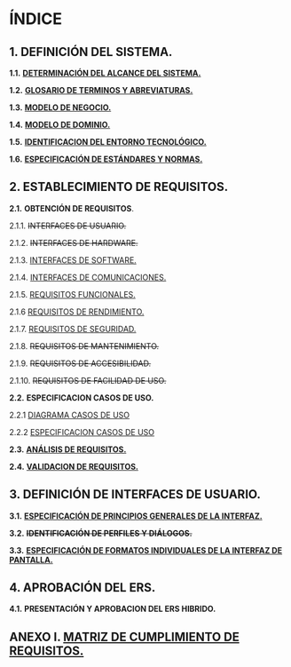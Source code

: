 # **ÍNDICE**

## **1.**      **DEFINICIÓN DEL SISTEMA.**        

**1.1.**         **[DETERMINACIÓN DEL ALCANCE DEL SISTEMA.](documentos/determinacionAlcanceDelSistema.md)**         

**1.2.**         **[GLOSARIO DE TERMINOS Y ABREVIATURAS.](documentos/glosariodeTerminosYAbreviaturas.md)**         

**1.3.**         **[MODELO DE NEGOCIO.](https://www.draw.io/?lightbox=1&highlight=0000ff&edit=_blank&layers=1&nav=1&title=modelo%20de%20negocio.drawio#Uhttps%3A%2F%2Fraw.githubusercontent.com%2FDptoSIC%2FGestion_Alumnos%2Fmaster%2FERS%2Fmodelo%2520de%2520negocio.drawio)**         

**1.4.**         **[MODELO DE DOMINIO.](https://www.draw.io/?lightbox=1&highlight=0000ff&edit=_blank&layers=1&nav=1&title=MODELO%20DE%20DOMINIO.drawio#R5V1bd6JIEP41PsZD01cejZoZz4kxJzq7M49EibIHxUUyifPrt4mASrWiiTQsvhi6obn0V1Vdt640cHv%2B%2Fi2wl7O%2BP3G8hmlM3hu40zBNhJgl%2F0Q9602PaWC26ZkG7iS%2BatsxdP84cacR9766E2e1d2Ho%2B17oLvc7x%2F5i4YzDvT47CPy3%2FctefG%2F%2FqUt76oCO4dj2YO%2Ff7iScbXqFybf93x13OguzXzy3k4vjL1nN7In%2FttOFuw3cDnw%2F3BzN39uOF81eMi%2BbcXcHzqYvFjiL8JQB9%2FZ9a3zr9cP2e%2FfZd%2BnzixjcxHf5bXuv8Qe3Ov2m7Bn2hqNuvxW%2FerhO5mMWzj15hBr4Nh7qBKHzfvCdUPqlkkYcf%2B6EwVpeEg8gJm7SzaCYQG6Qwc2mRRDijHCDCoE359%2B2s4%2BQ2PTNdmaextNsx4BP04dt50QexNNyxhSZYA6ciSSRuOkH4cyf%2Bgvb6257bwP%2FdTFxorsasrW95t73l%2FHs%2FeOE4Tqmd%2Fs19GXXztzK%2BQvWP%2BPxH41fUUNOVtzsvO%2Be7KzT1qQVUb1sLvyFs%2Bm5c6MvTs7Hz0QshTD6nuMAys%2F3X4Oxc2SaSMycdjB1wiPXcTVBBI5nh%2B7v%2Ffe4OJa4FCzf3TCFUh5vkOQ0bm6RjBrrXVgLIIASEKcHZIAeyAmUcPc%2F%2Bg%2BDoiUbxvtyjVs8V6wZGsUaqw4r5HFCWSKNn0jgiJVJ4BwQePvH07Bo%2BuaGsU%2FfgqBK0beo1bKd8E3KK792WUXJNxdkBJRo3rmc8EVG%2BBgqZ8Je71yw9N1FuNq582PUsSVFE2VELTKIStZuqWnzhC1tpa%2F6eXKzakVuhYnUkymJlEFJmGWMEYGOEFL%2BcK40ZQqlw0TGlkWIW9r7tUd6pWurJ1MepWWu5gha5A2TefKFbyfub3k4jQ4jIz2y0juPo0Fy%2BjlIziY98gV2xhSsECBqZk15QXIteVOnSoBKMuVLE7YXEaKK9dbcx5kppWR6xw3HxTfZQniucOYnPbVY4VqO%2F6BuBERRdp1U6mtFExCh5yzu4KWPDi%2BI%2FqAz47H71O8NB8OipTvf%2F3jKquXNSMCpNGemWlKqMp2orn%2FCa3JJKcBO1JzQRcw%2FuN5YWb1CyXmXFhfQGDhLXpxnSxQkLxiQF61h79tDa%2FTjqfDQTtYBKkR%2BXEeryICOM9RsLsC0yCkI99k%2BcFbuH%2Fv544KI12JKklfT2wbtyJ5IVKxizo%2BanjtdyGPPeYluFc2rO7a9VtwdRuLmdrW0x%2B5iOvqQPdL%2BvQgKlGSpkOcJbqIAwSwMBHEVILCMvmPlsYJeEKwrAIEYKGufcivPZa0VhuTGtYaB09MW89JAgP4XCQKqFwjSFAK%2BGiQqBQMGMCRereUeEOzf1yiB5tZzF85N8mpStzEs%2BWp0ez7xgvUHne79IHKddaOfQb%2F30BvsOMyWB91l5SAeDXvxF2FiR%2FC4fWfPXS8Cb%2BTOHanFGg%2FOm%2Fx98uf2IhkSv3tkKMz8wP0j%2B%2Bzk3V%2BkldL2PT9opLbLi%2Bcuvyen5fFfl1MGMaEgzwflewctnfqgCY1ro37iN%2BMDoYI2yVEQsFa2p1ewBLIkRTCVvTiPE%2FSCUE5qyJm%2BlDQiTniSWZIfE48aj04gRWboBI2Le0pMoQb%2Byw73jCnNGD3mANm8J3CAVMWRL9fmjBBi5AzHCpiNLw4vIY6QZA%2BXlHy1l0SCjjPMgcBu6sGsXIaBGXsUqplhAKiPiHOcikSIM4YXRLzQZaOIUN%2B17ketYSNapE4NT8Mo90cS%2BkO71yopos2zSmvVwh5mSWlHKXNPXHvuLyYa%2BRsXFGSAa6xSKbt0kIFkAmtHV6NKLma47Iwj83%2ByMmFduW9f2yIBHWAPgw9RXqiwNS2j6sIWQ5%2FUxJbtiRM9zQttMEX%2FazNVWgdwb1YuJFynpYqhy6bWiGS1P4GrBQf03kydVehKwV4vIBBI9M3lC6YVCBj3D11HLna1QoGZ2RhGrh9NawwDwwSDsb9YvdZOLhEDGkpyOa8QQ5BrCK0SQ4CoXu5eaq0cQaBuWb8Qi1wdADcIXqUoCzGvgBsUIcco2FUlboD2RP1gIPi0XO%2FSeAGaEDUEwQCmnDpoUh4vXEPglwCzoWK8AM2GGoJgZQszVAwEZTJm3RLQoG%2BpYjmxtCSvtrb9sF%2BuynIoIpHBVU9OARbgsSJDAwWEPii0Z%2B567e9Fb63AGPjKOcrL49LrK6fXYGIQA1Qv47nZzFoXE6o0MWq2mGADWHrMMnLYQe9iAo2M1UeI4sX13Jo5A7Fiac9lCqoTDV5OaaBPZV%2FpUwe%2BWvXiYIJC0xSUI7L5zW4KjLIsGKWEmUgQwUnmAQe0g4ut39Dq7P587HZ63YdRt%2BBFHNGsHYLyLHJltQyCD2PyNaF1DdagyhDJDarqXTuUUaQahvMUUDCctylJaxSJKjer1kybkpMNYGCV2iRCr2G7KhbAtsiHQatgSliv1tyAOQhtIyN345peHJQ7VmvGDorFQbBK7d5mJRUc1WYhsHiCC6%2Fw%2FSkHINhXbinLjRxKpD5veDHeRAadNZ3uY%2Btp1OpLe6Togr4sG5w6qRC%2F1orVpZas3ttkmFuyOqx68fZTc9E3RHlxvwBNclByavaevaeRCnBjdd0hTS4GBs23OqcoU85Pm%2F6ycpQZNB7qaU5zI8MI6hWtNGOaK82HmqmtDAN2yM020Kq1JvUgrkQ8kYTEU6bIteW0SideUoHZA3vpthrKJ%2FfSpTEPiyRFG6L73hhNw8gJfRRbqeHkauAXMWZgWIRnKsIJtafzXO2Hm%2BC%2BTEdFB5Z5rIXOMr5MccbwYowvfg15oEAnEFRJHqWtRsos0Jq5FKVSAFxZtFLF17gy8lczGCgB9SArp5wpK9TWDAeeTRhEhlkp%2FzqHFmPgyPn6UzPdGGcTEgi3qpS2I2CcY%2BV77titm5FiMhBzIqRaUECrsX77%2BECpRJSHgdYouIDRgvphoNpLqc4nvzwMsrn958wbM2P7P65x9z8%3D)**         

**1.5.**         **[IDENTIFICACION DEL ENTORNO TECNOLÓGICO.](documentos/identificacionEntornoTecnologico.md)**         

**1.6.**         **[ESPECIFICACIÓN DE ESTÁNDARES Y NORMAS.](documentos/especificacionEstandaresYNormas.md)**         

## **2.**        **ESTABLECIMIENTO DE REQUISITOS.**        

**2.1.**         **OBTENCIÓN DE REQUISITOS**.        

2.1.1.        ~~INTERFACES DE USUARIO.~~       

2.1.2.        ~~INTERFACES DE HARDWARE.~~        

2.1.3.        [INTERFACES DE SOFTWARE.](documentos/requisitosSoftware.md)        

2.1.4.        [INTERFACES DE COMUNICACIONES.](documentos/requisitosComunicaciones.md)        

2.1.5.        [REQUISITOS FUNCIONALES.](documentos/requisitosFuncionales.md) 

2.1.6         [REQUISITOS DE RENDIMIENTO.](documentos/requisitosRendimiento.md)

2.1.7.        [REQUISITOS DE SEGURIDAD.](documentos/requisitosSeguridad.md)        

2.1.8.        ~~REQUISITOS DE MANTENIMIENTO.~~        

2.1.9.        ~~REQUISITOS DE ACCESIBILIDAD.~~        

2.1.10.        ~~REQUISITOS DE FACILIDAD DE USO.~~        

**2.2.**         **ESPECIFICACION CASOS DE USO.** 

2.2.1         [DIAGRAMA CASOS DE USO](https://www.draw.io/?lightbox=1&highlight=0000ff&edit=_blank&layers=1&nav=1&title=diagrama%20casos%20uso%20GestionAlumnos#R7V1bc5vIEv41rjrnwSpmuD8qcpLdiu14Y3vXm5ctLGGJYyQUhGJ7f%2F0ZJAYxF8GAYBjF8kMiIUCop7un%2B%2BvbmT6av36OveXsKpr44RnUJq9n%2BsUZhEB3DfRfeuRte8S2sgPTOJhkJ%2B0O3Ab%2F%2BtlBLTu6Dib%2BijgxiaIwCZbkwXG0WPjjhDjmxXH0Qp72FIXkty69qc8cuB17IXv0r2CSzLZHHWjvjv%2FmB9MZ%2FmZgudtP5h4%2BOfslq5k3iV4Kh%2FSPZ%2FoojqJk%2B2r%2BOvLDlHiYLtvrPu35NH%2Bw2F8kIhd8uVp%2BmfiT%2B%2BTv5cNydHdj%2FPPlyzm0trf56YXr7BdnT5u8YRKg2yBqozcfXmZB4t8uvXH6yQtacHRslsxD9A6gl%2BwTZQ%2F5048T%2F7VwKHvCz34095P4DZ2Sfeo4GWEzdgEWAANr95d9%2BrJbCoDpOyssg5kd87LVn%2BZftCMQepHRqAa9gKMWvQDAgpITzLZ6ItjN%2FVP4cxp%2BW4e394vnq%2Fsv1w%2FhOVSLXpZFksvWTHkEGsGvk0%2B3zizxL0e%2FnX%2F%2B4%2Bnh%2B%2FDcZOkxQRooe7uIFilh4mi9QLyIDmjoXRQns2gaLbzwMoqWGXH%2B5yfJW6Y%2FvXUSkaTzX4PkIb18YGbv%2FibeXbxm9968eSu8ufHjAP1SP8bHFpNhqld3D4eOfArSH735fO8iraJ1PPbLZCtT71489ZMSimXnpWQqXfLYD70k%2BEkq8vY1AsPgw9Hw4uPV70NmYdEOsExfrufhcJxEiKIfUs4N0G5z6T364U20CpIgWqBTHqMkiebohDD94IM3fp5ueGAUhel16G760%2BavcI9hGEzTa5OIkptonYTBwh%2FlW2TpOokLk2sPzFJtzdE%2BOke2rK60tcDmlpJ1WYscua3hPeKbaKVkgrZOUEl3tJ53MbtTpVy6FNXM1RtV2K0dScxqHSKFhA5fBqvEO4NWiB7jwyM6Yk3TV6N1vIpW7HGGoOhnJyTlVkkcPftYojNl%2BoQ0KXXIy%2BR6jCjsxxyBnweTSbhvqcito%2FXVwpIvuI3CzgwzQ1TWuxN03aRsMcMxB0Al69WUL%2Fj5wigs%2BYDdKHii781TEiweV9sNgxb5Cx8RI%2FHmiB4NNUIPkl5jeZQRdYHtq2tR5%2FldajmqbhlLV7FyxvHaxEf%2F3K%2FWXhwcEUvbe1ZZXZaGrBfBKmbG8Sr6dwv0GA%2B5i4bebP0728Tvdx7e5l3RxWvHMdwrbU0cv1KervT8CutolgidsIOYfcNNFKCflusAm3F%2FHIvr%2FuBbbgmR3QUWkDrqxgCyd%2BY7VvjOW9Ixd97wYk6XA9hTBMVpwp7wV2JPRynuNMj9ybAp3SXKjC51H1oHds16ekes9ytxHsCLqwjvdaYZ0Z0pq0u2JhTwoCRASgBQYglMSLiafZufUMAdV1xsx9E8GMsTYet9SLB6to1IRK%2BMU%2FO4rkaw7cDe2d5bFnTRLytn3om3mm28nS086MUJ%2Ftpo6S%2FwsUKwpcDtjk7we%2FZlNUM76GFa3L0cQd6HavE%2ByAH6nW%2Ff0HgyAcPthtMnt%2Bs8R3Pr1j9Fmyffsb31Yx1t%2FP08%2BnQ%2B3iLTw5TI08f%2FQBP9OEQa9Cwa9fq%2F6ZuUe7T0vuerTWAyvQ7A5evu3jskIYMkQvad%2F5ogAcyPkefjd9l1n7a%2FQhF4on5Ejd7WEYOUo0qGTJhCFzDGu0beTAfSImUCTSmYXRdJqmmwpTSzhHD4X8QOqr0BHbA7mIK7g24qtTsYNLMZlH5HhrjZcLfQNZq1dZvL2rJ2CwHbqGt5dzQKgMDr2J94s9A6K94tR9HylVA4ioa3oj1RtE2k%2FFhiCDXorUoMwTg0htDhrmMrs%2B2I%2BiSYmRXZdZh9gNx1DMsc6MW%2Fht65YdE7UNWdO96BDMhh6nfsr6iRM1TbrzFshq9w4kFfvowDGHKTP7uI%2F%2FWccZup4hwXFVPFhD4ntGrGJAya1Flqr2G0rXZbT%2B59sV6fXy6BNXz7fP0Mf9zdra6%2F56isaHY2aMgrFYQvoIokpljBAXsXrBqOFg1mHoy1QQrxMHRK4vfsMOytTLxZ7AtV7tkFEem9t8Jpy%2FSEVckzGxQ%2B6Dpa%2BZMZNKyjgaoraAhSo6t7mCts6gpQ%2BztA%2Fe%2FQq66w6Cvs2t9RSV3mO1ziCvRiu8TtWibCyeXyfGMbJ6X15wP2kFpuHEFuucEiKVceMs0WwTxI80X3JJbz3OXjcKBrLMobaen15kCbPF%2BDK9GdxvZNWqhllqjxCSOSg9OyUOeLobBQm2ySw8cQCfSiiHepKJw1iKsKumUKJ950J5nQpENPCshmtwXc5WuhsmyyhsjIR1ZgX5I5CWLEadviTuSHpETpgNyvJFUzLs1DaIXV4C0G6Ex6sYUuiE1nqG89bDpHRyozwywdEpCMBq2G8PQ%2BIIVfN90KlII34%2Bq4qVrZ8pYFB7bpWFCzHNcyTUCwqGXaA6Dbrg403TAcnJRVF792THNQ%2BAqbBARMzRmgYwb%2BIipM2zGUbdZLNBOWgYFmUolmtlmVaLYHnGxZClgMq73kMrzvHZsYGMAm07%2FIQI6ra0S4pWEmgWPYAyeVo63E2dR3uIOCFGBsVpIY2KzR3I4Y6EAnxcBtmCvcthRw%2BF5wMzg25rahy8tt3BnLbfC2C9Fa7%2BNtU%2BuVt4URhO6cFJsC1E1OvozUQJvdPGmwnMjNSdUbKXhO7DuOZvcAfeTcWMt3lcsl9dJHq3bIndsDyEi0ZhyR24MDC6rsdKkNtd%2BbMQzkZB7uzdgutbnJrb20ecGcd6yujjT5xqHgIIsTaZGbeqOz%2Bqyq511L2ThEWmKp9tubc1GdAsmz%2BBVKxsmkujoXxxBUuXIa7TkijqPM1psalalgc%2BRKcgcz1r4sZmAPV0j9eMk69la9G2ctkJuDaktuRKTVTA87hrTCCuWmkB4TTip0FFNk7dr33GUUD4ZIA4CbL7QjutCKwWGOrg%2BgbkLXAMC2DKoNaFr2jj%2FRTAcbRbXhMFD2JaYGB7vP0NdYUj0I3Ay914JRQOeeW1rPBrDFwwlPjpWSnVDdPXyoDl7kKpCJ6uqUcdZ7JqrbQyaqewSZqC4bhr5YL0MkRamLoHDSWg3iqpK0BvCYkD4chIORjiobkjBD67eu6W6OABRtLYBzaRRxDAAGivv3J0sZRnDhqx3CjDXEip2q2FEGwwhHIQ4NL1ClOY5Bqag9dnvtUiaNTjYnS2dYb8OteT71Q%2ByKYh6Xns9Cnt9NKQ%2BA7lHIXVEyHIuQjYGmuVUufyUs3booyxBJt3WRPEyHY0O45%2BAGEOakDrZ8hdlFMSwQcBqKUoVhpbC9zICH65K5Vo7dt48HuA3JtijEauktWgVS6oAlwWIcrtPm%2BUJoyfZRhdGS2F8F%2F2aOeSo22SaPzjY%2FnJkXqXeGVMQW6yGctdB%2FSjiu2nZeFHqIcbCY3m10zrnRDsuY9PZvsSzjSPXIdF4UUQGOqQWv%2FboM49D2pcX68JIZhlNIVIyphuv5gkVM5Oplqv5d5%2BDbsgfq9Ad81Ol3qKw9gyNZ1Y06dNXsXzbkQ1e6VwyfwSJVWeguU8iQw0X3ZgS9F38CnHdYpz9Nv45r2kCMrNLYebK%2FhOOKkZq%2BsKS6EJBDDQpxKprA0NmETkWbGeb%2BmgxEB1e4973%2F9Lj7FH180yC8%2FKZokQyxaB%2FP2YdMkpV3uaXZMsRKI5pYHvYioFSam1PRYom5P5QiX0Zv8kVuPM1wrlpZbke5uyhnF3K6A2%2BBLUW8KBvHl%2FOOa703mgawz%2FxSXScmijSSs37x5JaHcWGotuudyUo7yNvAQKbW5l%2ByCMi17EH%2BEfqXSugTTRusKNU1S0t129oa6a2uwpRkztcqzq9pqrq0qVpl2lL3rwpu0qawXdEL0aGTqqQEQ40TQqoyQmqb5D7VP6TObc11Yhh1GIbUIjlc3B%2FD8BJWTwyjCsNgDzJnGI4hLJlh9hcinximf4ZxqSSy3I7qj2F4vbZODKMMw1CZJLbdd5TXqhlIOeFZ7eBZ2HgVwLNEa%2Ftax7PCaDYF36On1cPE%2BPr5%2Bp%2BH29DZM0jzIMFvQ8KFyzJC79EPP%2BQqDxdanUH9afPHXdZy2Tm8iuhcG%2BgWJCsY8QTlpqAKdRt8RfT0tPI7qXkEnGanhbbQFx5SwmxwG4lTgDTt2Ug%2F%2B6AvFAt%2B6y65Jq5o6X2HCSbwtMMrvMPbBoWmA1yY3N8Wf8oVVZplnH3DZXpkmeOIcqpq3Qn36M23TFWClZaikOZJV2Qi79pUNp7DyXmVqyxsVVxICaHaNvQKoaiaKxk8UOwIUyJsRfrgVTWPUrwTHtk9BHmw2uZPEle13yWvUSwdwNrT%2FCBdN1A5MZC5QpMxaS9fiz0lGJcB4pgznESkVo0c6H9cPeB2JVfAmDm5ypkQAZpn%2BrZldNb8xTUcfiBUw3HhI5ok3jyt%2BOCgXQIrqFj7SUsz6PoPJNrkTHYxQe%2FOAnWE0gW76C9DjojfZQ426EapDVwrT07f3tzW88kesrpSkiUzbSfD477ePVSrNzMudAqbcSsy75gLnIo%2BIUCn09jbv4DO7quaRMxcYFZdAEov6Mg6wjZZHzVgHemA4x10Ly7aHXijDR0HKss09yT2uwGw9hWAvqJlx%2BHFen1%2BuQTW8O3z9TP8cXe3uv5%2BDmA9yfg1pEEyc3Mp33pftWaszU6Gb7k4is92ply2a6ETeDnHNM06kaJGnU5YjcNLtNKzaI%2B9vV7KI%2Fh18unWmSX%2B5ei3889%2FPD18H56zykwpFuIqK7VUFZesoG3%2BORCsYdsnDC%2Fvr66%2FMquPrJ5l%2BnI9D4fjJCq6yJdpcs9NtAqygcOPUZJE8zOhrB8%2B8lFgmmidhMHCH21Te6pWqgYOYtFGAuDgIDrHo7a68qhLwoDvsk%2B3YpiMjZtzZwxjciob5HbiFmh332i2qe1C0gh0jSozUK1xva7o0CHFRjgAzXAHm%2FEM2YwFsmmAY2mDfIADOoMaN%2FpLzHBwTlPgVFaCdOd9i5M1JVUJAnd%2FAem7ZBg1plsczFgmZ7yZVMbidOKr5CuaMbSUMTKmUS7GedyKyNTpOTsA7WQVETK5mgnbi%2F23S2vPxZaPjneRbyM8y00d2JzGg7SqABQDtFfn2zAeccv45c39U%2FhzGn5bh7f3i%2Ber%2By%2FXDyFGRPocJ2TRYwBktlrkEoUtHljG0TwaB9G2rGesxOCc0vVUcm5OWfiAk%2B%2FFppJcBUhKt3OLRBJN5E6INWkd4bA2VGd8zCUtO2HmcBS50QRKAp9opQaB%2B3vVnxHKjyE1SA1WvAa5%2FXxw0QWXE6I8aL1Zl3mn8bR5cJZPZlNLwQG684MC2a6n1g9KZ7sCOqvKgAN53R%2F4yvbU8UxpltHopHpNYmUoN2jc5%2B7cRYaH0HYr7LgfQZyd0%2BTw4uPN8Nvd8Orj9d07CLabFBihO%2B7AKXQddRkB6yryXsYtxSyINVKGSTam9n619uKg34bBIJ8%2BlbvNmlmEOwXrATozhSCLl9OTOChjMiPrL1Gw4TjUpmFBa6BQtQZnEFW6Op74nJRijY1ijoGl0ZEA4Y4x5uH0vvp9bH2xb6bOp%2FPox%2ByPb98%2FjpZcVPNk46lj4%2BEqRewWcKKNXZl43AZfGHqXZOM1K8g%2Bawq4CRl8fLqw9p5q1fb854Y8BfCLN2wr5exW%2BrVZruMQgot9o6aJV602aCvj4KJtOU7WaCX%2BFWjQFinXm02DdNhdhxKjZXwSN%2BiFIr%2BbhWZQs8igm1eeikUtmuZIcokGj1WzcuGzd6lZ2%2ByEadqkWB%2BqWPFtKAO7Oz3Lbri3URiMg23XDiQ380C5iIYOyQRfADnjFeTq0po5SxJVKasMM726G%2Bm4vY2jGxV6tWVVqgur0ta7CvNTeSy6uaFOOy7tZXHzVRO3%2B%2BV7VNK4RqMVHW0Ayvo1DlPS%2BNZddCsuk5SiMbxcL7Yq%2BpMXJl6aXZMGoUeht%2FIV09bQZGzfHJTtTV%2BzTVgUAgmq00VbgglM1TSwyWhgQ64GxvGTkwbG439a6RfPzG08TAF3r3HZmtLdHMzriJfi6G0%2BT9Yx57N%2B9S%2FVFx5onMkvcrUvDqt0bC7vM331HYKwwWQHGswrNyWZvj3avoetHLfY%2Bj3qxzw02IaCNKBBmahQdQ2ps0bpn2gdJirjBtQ0cQBciXbo7Ptfd%2FHjn%2FF49vUxjp6X4XQSdtIvpGHqb32bkvuLRENPeGyyfMXGfex6nrdQi3f1FVsZS7ai18jWDwfqtDfuBa1oOC4h5BgpTdrDSxbVHo2Qsucu5uHHPjGiviorp9dtiMm7gVrf25CaVp0qeS8WlQ0PQHejENHbOEoTk3aaDPHg7Cqa%2BOkZ%2Fwc%3D)    

2.2.2           [ESPECIFICACION CASOS DE USO](documentos/especificacionCasosUso.md)

**2.3.**         [**ANÁLISIS DE REQUISITOS.**](documentos/analisisDeRequisitos.md)         

**2.4.**         [**VALIDACION DE REQUISITOS.**](documentos/validacionDeRequisitos.md)         

## **3.**        **DEFINICIÓN DE INTERFACES DE USUARIO.**        

**3.1.**         [**ESPECIFICACIÓN DE PRINCIPIOS GENERALES DE LA INTERFAZ.**](documentos/especificacionInterfaz.md)        

**3.2.**         ~~**IDENTIFICACIÓN DE PERFILES Y DIÁLOGOS.**~~         

**3.3.**         [**ESPECIFICACIÓN DE FORMATOS INDIVIDUALES DE LA INTERFAZ DE PANTALLA.**](documentos/formatoInterfazDePantalla.md)         

## **4.**        **APROBACIÓN DEL ERS.**        

**4.1.**         **PRESENTACIÓN Y APROBACION DEL ERS HIBRIDO.**         

## **ANEXO I.**    **[MATRIZ DE CUMPLIMIENTO DE REQUISITOS.](documentos/matrizTrazabilidad.md)**         
